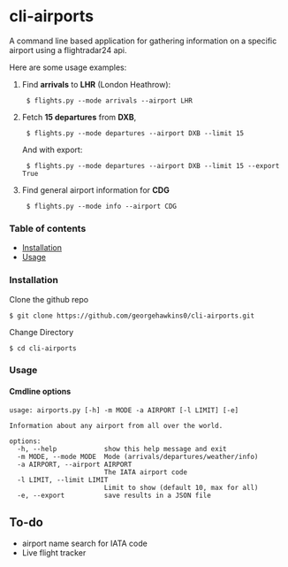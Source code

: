# cli-airports
 
A command line based application for gathering information on a specific airport using a flightradar24 api.

Here are some usage examples:

1. Find **arrivals** to **LHR** (London Heathrow):

        $ flights.py --mode arrivals --airport LHR

2. Fetch **15 departures** from **DXB**, 

        $ flights.py --mode departures --airport DXB --limit 15

    And with export:

        $ flights.py --mode departures --airport DXB --limit 15 --export True

3. Find general airport information for **CDG**

        $ flights.py --mode info --airport CDG

### Table of contents

- [Installation](#installation)
- [Usage](#usage)

### Installation


Clone the github repo
```
$ git clone https://github.com/georgehawkins0/cli-airports.git
```
Change Directory

```
$ cd cli-airports
```


### Usage
#### Cmdline options
```
usage: airports.py [-h] -m MODE -a AIRPORT [-l LIMIT] [-e]

Information about any airport from all over the world.

options:
  -h, --help            show this help message and exit
  -m MODE, --mode MODE  Mode (arrivals/departures/weather/info)
  -a AIRPORT, --airport AIRPORT
                        The IATA airport code
  -l LIMIT, --limit LIMIT
                        Limit to show (default 10, max for all)
  -e, --export          save results in a JSON file
```

## To-do

- airport name search for IATA code
- Live flight tracker